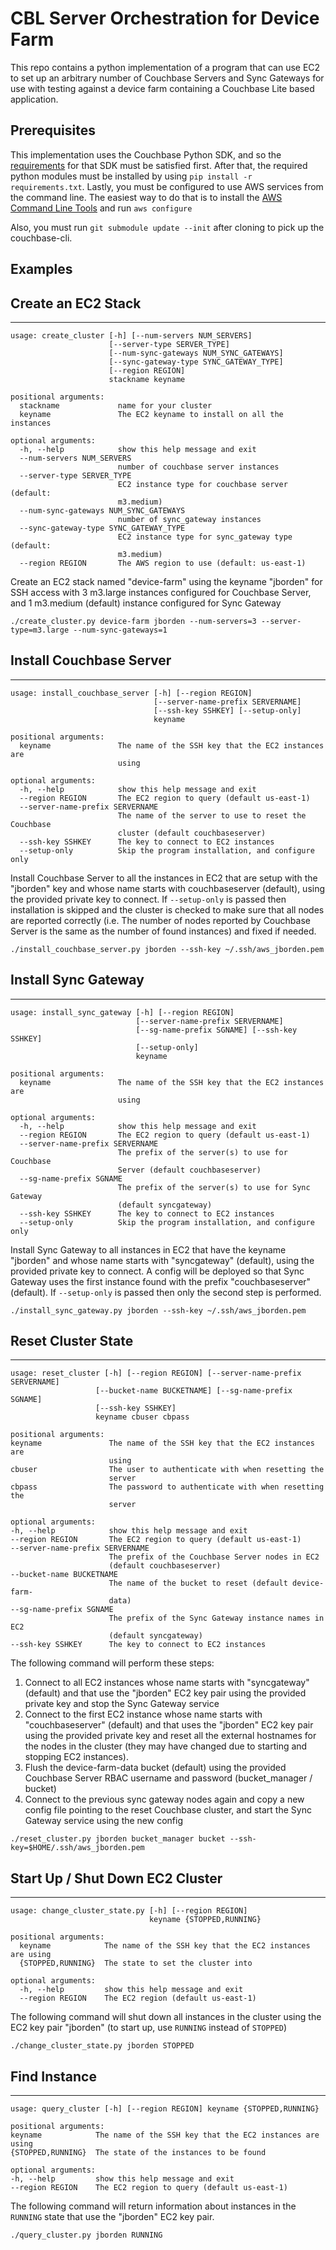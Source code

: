 # CBL Server Orchestration for Device Farm

This repo contains a python implementation of a program that can use EC2 to set up an arbitrary number of Couchbase Servers and Sync Gateways for use with testing against a device farm containing a Couchbase Lite based application.

## Prerequisites

This implementation uses the Couchbase Python SDK, and so the [requirements](https://docs.couchbase.com/python-sdk/current/start-using-sdk.html#requirements) for that SDK must be satisfied first.  After that, the required python modules must be installed by using `pip install -r requirements.txt`.  Lastly, you must be configured to use AWS services from the command line.  The easiest way to do that is to install the [AWS Command Line Tools](https://docs.aws.amazon.com/cli/latest/userguide/install-cliv2.html) and run `aws configure`

Also, you must run `git submodule update --init` after cloning to pick up the couchbase-cli.

## Examples

## Create an EC2 Stack
---

```
usage: create_cluster [-h] [--num-servers NUM_SERVERS]
                      [--server-type SERVER_TYPE]
                      [--num-sync-gateways NUM_SYNC_GATEWAYS]
                      [--sync-gateway-type SYNC_GATEWAY_TYPE]
                      [--region REGION]
                      stackname keyname

positional arguments:
  stackname             name for your cluster
  keyname               The EC2 keyname to install on all the instances

optional arguments:
  -h, --help            show this help message and exit
  --num-servers NUM_SERVERS
                        number of couchbase server instances
  --server-type SERVER_TYPE
                        EC2 instance type for couchbase server (default:
                        m3.medium)
  --num-sync-gateways NUM_SYNC_GATEWAYS
                        number of sync_gateway instances
  --sync-gateway-type SYNC_GATEWAY_TYPE
                        EC2 instance type for sync_gateway type (default:
                        m3.medium)
  --region REGION       The AWS region to use (default: us-east-1)
```

Create an EC2 stack named "device-farm" using the keyname "jborden" for SSH access with 3 m3.large instances configured for Couchbase Server, and 1 m3.medium (default) instance configured for Sync Gateway

`./create_cluster.py device-farm jborden --num-servers=3 --server-type=m3.large --num-sync-gateways=1`

## Install Couchbase Server
---

```
usage: install_couchbase_server [-h] [--region REGION]
                                [--server-name-prefix SERVERNAME]
                                [--ssh-key SSHKEY] [--setup-only]
                                keyname

positional arguments:
  keyname               The name of the SSH key that the EC2 instances are
                        using

optional arguments:
  -h, --help            show this help message and exit
  --region REGION       The EC2 region to query (default us-east-1)
  --server-name-prefix SERVERNAME
                        The name of the server to use to reset the Couchbase
                        cluster (default couchbaseserver)
  --ssh-key SSHKEY      The key to connect to EC2 instances
  --setup-only          Skip the program installation, and configure only
  ```

Install Couchbase Server to all the instances in EC2 that are setup with the "jborden" key and whose name starts with couchbaseserver (default), using the provided private key to connect.  If `--setup-only` is passed then installation is skipped and the cluster is checked to make sure that all nodes are reported correctly (i.e. The number of nodes reported by Couchbase Server is the same as the number of found instances) and fixed if needed.

`./install_couchbase_server.py jborden --ssh-key ~/.ssh/aws_jborden.pem`

## Install Sync Gateway
---

```
usage: install_sync_gateway [-h] [--region REGION]
                            [--server-name-prefix SERVERNAME]
                            [--sg-name-prefix SGNAME] [--ssh-key SSHKEY]
                            [--setup-only]
                            keyname

positional arguments:
  keyname               The name of the SSH key that the EC2 instances are
                        using

optional arguments:
  -h, --help            show this help message and exit
  --region REGION       The EC2 region to query (default us-east-1)
  --server-name-prefix SERVERNAME
                        The prefix of the server(s) to use for Couchbase
                        Server (default couchbaseserver)
  --sg-name-prefix SGNAME
                        The prefix of the server(s) to use for Sync Gateway
                        (default syncgateway)
  --ssh-key SSHKEY      The key to connect to EC2 instances
  --setup-only          Skip the program installation, and configure only
  ```

  Install Sync Gateway to all instances in EC2 that have the keyname "jborden" and whose name starts with "syncgateway" (default), using the provided private key to connect.  A config will be deployed so that Sync Gateway uses the first instance found with the prefix "couchbaseserver" (default).  If `--setup-only` is passed then only the second step is performed.

  `./install_sync_gateway.py jborden --ssh-key ~/.ssh/aws_jborden.pem`

  ## Reset Cluster State
  ---

  ```
  usage: reset_cluster [-h] [--region REGION] [--server-name-prefix SERVERNAME]
                     [--bucket-name BUCKETNAME] [--sg-name-prefix SGNAME]
                     [--ssh-key SSHKEY]
                     keyname cbuser cbpass

positional arguments:
  keyname               The name of the SSH key that the EC2 instances are
                        using
  cbuser                The user to authenticate with when resetting the
                        server
  cbpass                The password to authenticate with when resetting the
                        server

optional arguments:
  -h, --help            show this help message and exit
  --region REGION       The EC2 region to query (default us-east-1)
  --server-name-prefix SERVERNAME
                        The prefix of the Couchbase Server nodes in EC2
                        (default couchbaseserver)
  --bucket-name BUCKETNAME
                        The name of the bucket to reset (default device-farm-
                        data)
  --sg-name-prefix SGNAME
                        The prefix of the Sync Gateway instance names in EC2
                        (default syncgateway)
  --ssh-key SSHKEY      The key to connect to EC2 instances
  ```

  The following command will perform these steps:
  
  1. Connect to all EC2 instances whose name starts with "syncgateway" (default) and that use the "jborden" EC2 key pair using the provided private key and stop the Sync Gateway service
  1. Connect to the first EC2 instance whose name starts with "couchbaseserver" (default) and that uses the "jborden" EC2 key pair using the provided private key and reset all the external hostnames for the nodes in the cluster (they may have changed due to starting and stopping EC2 instances).
  1. Flush the device-farm-data bucket (default) using the provided Couchbase Server RBAC username and password (bucket_manager / bucket)
  1. Connect to the previous sync gateway nodes again and copy a new config file pointing to the reset Couchbase cluster, and start the Sync Gateway service using the new config

  `./reset_cluster.py jborden bucket_manager bucket --ssh-key=$HOME/.ssh/aws_jborden.pem`

## Start Up / Shut Down EC2 Cluster
---

```
usage: change_cluster_state.py [-h] [--region REGION]
                               keyname {STOPPED,RUNNING}

positional arguments:
  keyname            The name of the SSH key that the EC2 instances are using
  {STOPPED,RUNNING}  The state to set the cluster into

optional arguments:
  -h, --help         show this help message and exit
  --region REGION    The EC2 region (default us-east-1)
  ```

  The following command will shut down all instances in the cluster using the EC2 key pair "jborden" (to start up, use `RUNNING` instead of `STOPPED`)

  `./change_cluster_state.py jborden STOPPED`

  ## Find Instance
  ---

  ```
  usage: query_cluster [-h] [--region REGION] keyname {STOPPED,RUNNING}

positional arguments:
  keyname            The name of the SSH key that the EC2 instances are using
  {STOPPED,RUNNING}  The state of the instances to be found

optional arguments:
  -h, --help         show this help message and exit
  --region REGION    The EC2 region to query (default us-east-1)
  ```

  The following command will return information about instances in the `RUNNING` state that use the "jborden" EC2 key pair.

  `./query_cluster.py jborden RUNNING`